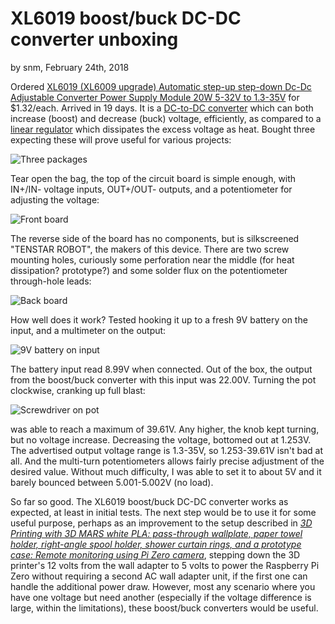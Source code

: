 # XL6019 boost/buck DC-DC converter unboxing

by snm, February 24th, 2018

Ordered [XL6019 (XL6009 upgrade) Automatic step-up step-down Dc-Dc Adjustable Converter Power Supply Module 20W 5-32V to 1.3-35V](https://www.aliexpress.com/item/Boost-Buck-DC-DC-Adjustable-Step-Up-Down-Converter-XL6009-Power-Supply-Module-20W-5-32V/32788804655.html) for $1.32/each. Arrived in 19 days. It is a [DC-to-DC converter](https://en.wikipedia.org/wiki/DC-to-DC_converter) which can both increase (boost) and decrease (buck) voltage, efficiently, as compared to a [linear regulator](https://en.wikipedia.org/wiki/Linear_regulator) which dissipates the excess voltage as heat. Bought three expecting these will prove useful for various projects:

![Three packages](https://user-images.githubusercontent.com/26856618/36633836-b914d2f2-1950-11e8-8c3e-b6eb6dbc0536.png)

Tear open the bag, the top of the circuit board is simple enough, with IN+/IN- voltage inputs, OUT+/OUT- outputs, and a potentiometer for adjusting the voltage:

![Front board](https://user-images.githubusercontent.com/26856618/36633852-eb525690-1950-11e8-9e0a-d18693307335.png)

The reverse side of the board has no components, but is silkscreened "TENSTAR ROBOT", the makers of this device. There are two screw mounting holes, curiously some perforation near the middle (for heat dissipation? prototype?) and some solder flux on the potentiometer through-hole leads:

![Back board](https://user-images.githubusercontent.com/26856618/36633860-091b800c-1951-11e8-8359-f8ccc47c8813.png)

How well does it work? Tested hooking it up to a fresh 9V battery on the input, and a multimeter on the output:

![9V battery on input](https://user-images.githubusercontent.com/26856618/36633888-7f7fc348-1951-11e8-8c62-b3d289453375.png)

The battery input read 8.99V when connected. Out of the box, the output from the boost/buck converter with this input was 22.00V. Turning the pot clockwise, cranking up full blast:

![Screwdriver on pot](https://user-images.githubusercontent.com/26856618/36633921-d6e5ec3e-1951-11e8-86ce-2d34e18179bb.png)

was able to reach a maximum of 39.61V. Any higher, the knob kept turning, but no voltage increase. Decreasing the voltage, bottomed out at 1.253V. The advertised output voltage range is 1.3-35V, so 1.253-39.61V isn't bad at all. And the multi-turn potentiometers allows fairly precise adjustment of the desired value. Without much difficulty, I was able to set it to about 5V and it barely bounced between 5.001-5.002V (no load).

So far so good. The XL6019 boost/buck DC-DC converter works as expected, at least in initial tests. The next step would be to use it for some useful purpose, perhaps as an improvement to the setup described in *[3D Printing with 3D MARS white PLA: pass-through wallplate, paper towel holder, right-angle spool holder, shower curtain rings, and a prototype case: Remote monitoring using Pi Zero camera](https://satoshinm.github.io/blog/180208_3dprint2_3d_printing_with_3d_mars_white_pla_pass_through_wallplate_paper_towel_holder_right_angle_spool_holder_shower_curtain_rings_and_a_prototype_case.html#remote-monitoring-using-pi-zero-camera)*, stepping down the 3D printer's 12 volts from the wall adapter to 5 volts to power the Raspberry Pi Zero without requiring a second AC wall adapter unit, if the first one can handle the additional power draw. However, most any scenario where you have one voltage but need another (especially if the voltage difference is large, within the limitations), these boost/buck converters would be useful.